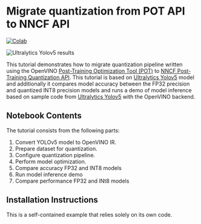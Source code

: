 # Migrate quantization from POT API to NNCF API
[![Colab](https://colab.research.google.com/assets/colab-badge.svg)](https://colab.research.google.com/github/igor-davidyuk/openvino_notebooks/blob/colab-support-stage-1/notebooks/111-yolov5-quantization-migration/111-yolov5-quantization-migration.ipynb)

![Ultralytics Yolov5 results](https://user-images.githubusercontent.com/44352144/177097174-cfe78939-e946-445e-9fce-d8897417ef8e.png)


This tutorial demonstrates how to migrate quantization pipeline written using the OpenVINO [Post-Training Optimization Tool (POT)](https://docs.openvino.ai/2023.0/pot_introduction.html) to [NNCF Post-Training Quantization API](https://docs.openvino.ai/nightly/basic_quantization_flow.html). This tutorial is based on  [Ultralytics Yolov5](https://github.com/ultralytics/yolov5) model and additionally it compares model accuracy between the FP32 precision and quantized INT8 precision models and runs a demo of model inference based on sample code from [Ultralytics Yolov5](https://github.com/ultralytics/yolov5) with the OpenVINO backend.


## Notebook Contents

The tutorial consists from the following parts:

1. Convert YOLOv5 model to OpenVINO IR.
2. Prepare dataset for quantization.
3. Configure quantization pipeline.
4. Perform model optimization.
5. Compare accuracy FP32 and INT8 models
6. Run model inference demo
7. Compare performance FP32 and INt8 models

## Installation Instructions

This is a self-contained example that relies solely on its own code.

